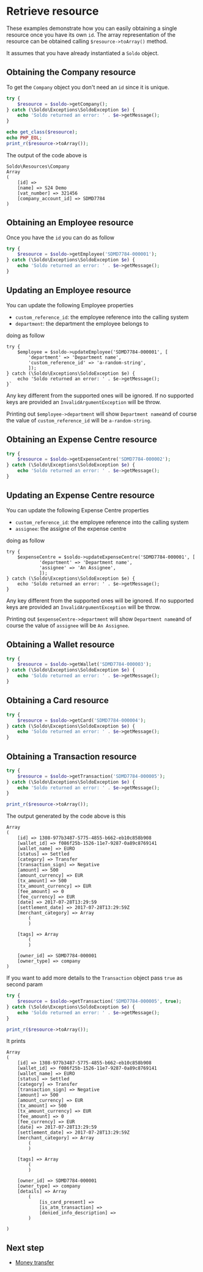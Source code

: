 # Retrieve resource

These examples demonstrate how you can easily obtaining a single resource once you have its own `id`. The array representation of the resource can be obtained calling `$resource->toArray()` method.

It assumes that you have already instantiated a `Soldo` object.

## Obtaining the Company resource

To get the `Company` object you don't need an `id` since it is unique.

```php
try {
    $resource = $soldo->getCompany();
} catch (\Soldo\Exceptions\SoldoException $e) {
    echo 'Soldo returned an error: ' . $e->getMessage();
}

echo get_class($resource);
echo PHP_EOL;
print_r($resource->toArray());
```

The output of the code above is

```
Soldo\Resources\Company
Array
(
    [id] => 
    [name] => S24 Demo
    [vat_number] => 321456
    [company_account_id] => SDMD7784
)
```

## Obtaining an Employee resource

Once you have the `id` you can do as follow

```php
try {
    $resource = $soldo->getEmployee('SDMD7784-000001');
} catch (\Soldo\Exceptions\SoldoException $e) {
    echo 'Soldo returned an error: ' . $e->getMessage();
}
```

## Updating an Employee resource

You can update the following Employee properties 
- `custom_reference_id`: the employee reference into the calling system
- `department`: the department the employee belongs to

doing as follow

```
try {
    $employee = $soldo->updateEmployee('SDMD7784-000001', [
        'department' => 'Department name',
        'custom_reference_id' => 'a-random-string',
        ]);
} catch (\Soldo\Exceptions\SoldoException $e) {
    echo 'Soldo returned an error: ' . $e->getMessage();
}`
```
Any key different from the supported ones will be ignored. If no supported keys are provided an `InvalidArgumentException` will be throw.

Printing out `$employee->department` will show `Department name`and of course the value of `custom_reference_id` will be `a-random-string`.



## Obtaining an Expense Centre resource

```php
try {
    $resource = $soldo->getExpenseCentre('SDMD7784-000002');
} catch (\Soldo\Exceptions\SoldoException $e) {
    echo 'Soldo returned an error: ' . $e->getMessage();
}
```


## Updating an  Expense Centre resource

You can update the following  Expense Centre properties 
- `custom_reference_id`: the employee reference into the calling system
- `assignee`: the assigne of the expense centre

doing as follow

```
try {
    $expenseCentre = $soldo->updateExpenseCentre('SDMD7784-000001', [
            'department' => 'Department name',
            'assignee' => 'An Assignee',
            ]);
} catch (\Soldo\Exceptions\SoldoException $e) {
    echo 'Soldo returned an error: ' . $e->getMessage();
}
```
Any key different from the supported ones will be ignored. If no supported keys are provided an `InvalidArgumentException` will be throw.

Printing out `$expenseCentre->department` will show `Department name`and of course the value of `assignee` will be `An Assignee`.



## Obtaining a Wallet resource

```php
try {
    $resource = $soldo->getWallet('SDMD7784-000003');
} catch (\Soldo\Exceptions\SoldoException $e) {
    echo 'Soldo returned an error: ' . $e->getMessage();
}
```


## Obtaining a Card resource

```php
try {
    $resource = $soldo->getCard('SDMD7784-000004');
} catch (\Soldo\Exceptions\SoldoException $e) {
    echo 'Soldo returned an error: ' . $e->getMessage();
}
```

## Obtaining a Transaction resource

```php
try {
    $resource = $soldo->getTransaction('SDMD7784-000005');
} catch (\Soldo\Exceptions\SoldoException $e) {
    echo 'Soldo returned an error: ' . $e->getMessage();
}

print_r($resource->toArray());
```

The output generated by the code above is this

```
Array
(
    [id] => 1308-977b3487-5775-4855-b662-eb10c858b908
    [wallet_id] => f086f25b-1526-11e7-9287-0a89c8769141
    [wallet_name] => EURO
    [status] => Settled
    [category] => Transfer
    [transaction_sign] => Negative
    [amount] => 500
    [amount_currency] => EUR
    [tx_amount] => 500
    [tx_amount_currency] => EUR
    [fee_amount] => 0
    [fee_currency] => EUR
    [date] => 2017-07-28T13:29:59
    [settlement_date] => 2017-07-28T13:29:59Z
    [merchant_category] => Array
        (
        )

    [tags] => Array
        (
        )

    [owner_id] => SDMD7784-000001
    [owner_type] => company
)
```

If you want to add more details to the `Transaction` object pass `true` as second param

```php
try {
    $resource = $soldo->getTransaction('SDMD7784-000005', true);
} catch (\Soldo\Exceptions\SoldoException $e) {
    echo 'Soldo returned an error: ' . $e->getMessage();
}

print_r($resource->toArray());
```

It prints

```
Array
(
    [id] => 1308-977b3487-5775-4855-b662-eb10c858b908
    [wallet_id] => f086f25b-1526-11e7-9287-0a89c8769141
    [wallet_name] => EURO
    [status] => Settled
    [category] => Transfer
    [transaction_sign] => Negative
    [amount] => 500
    [amount_currency] => EUR
    [tx_amount] => 500
    [tx_amount_currency] => EUR
    [fee_amount] => 0
    [fee_currency] => EUR
    [date] => 2017-07-28T13:29:59
    [settlement_date] => 2017-07-28T13:29:59Z
    [merchant_category] => Array
        (
        )

    [tags] => Array
        (
        )

    [owner_id] => SDMD7784-000001
    [owner_type] => company
    [details] => Array
        (
            [is_card_present] => 
            [is_atm_transaction] => 
            [denied_info_description] => 
        )

)
```

## Next step
- [Money transfer](./transfer.md)
